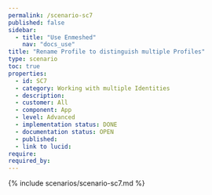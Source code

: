 ```yaml
---
permalink: /scenario-sc7
published: false
sidebar:
  - title: "Use Enmeshed"
    nav: "docs_use"
title: "Rename Profile to distinguish multiple Profiles"
type: scenario
toc: true
properties:
  - id: SC7
  - category: Working with multiple Identities
  - description:
  - customer: All
  - component: App
  - level: Advanced
  - implementation status: DONE
  - documentation status: OPEN
  - published:
  - link to lucid:
require:
required_by:
---
```


{% include scenarios/scenario-sc7.md %}
